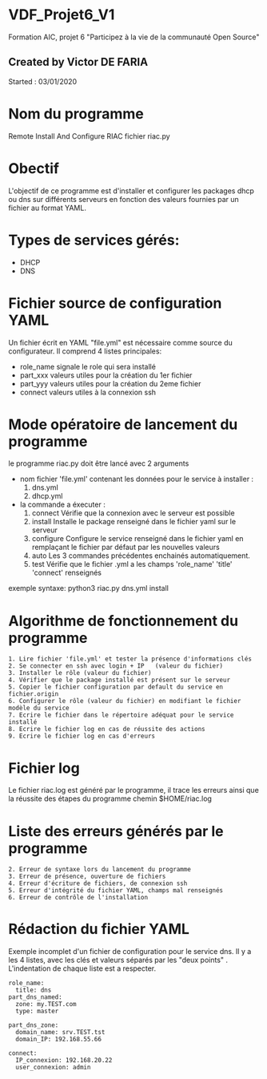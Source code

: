 # VDF_Projet6_V1
Formation AIC, projet 6 "Participez à la vie de la communauté Open Source"

## Created by Victor DE FARIA
Started : 03/01/2020

# Nom du programme
Remote Install And Configure    RIAC
fichier riac.py

# Obectif
L'objectif  de ce programme est d'installer et configurer les packages dhcp ou dns sur différents serveurs en fonction des valeurs fournies par un fichier au format YAML.

# Types de services gérés:
* DHCP
* DNS

# Fichier source de configuration YAML
Un fichier écrit en YAML "file.yml" est nécessaire comme source du configurateur.
Il comprend 4 listes principales:
* role_name     signale le role qui sera installé
* part_xxx      valeurs utiles pour la création du 1er fichier
* part_yyy      valeurs utiles pour la création du 2eme fichier
* connect       valeurs utiles à la connexion ssh


# Mode opératoire de lancement du programme
le programme riac.py doit être lancé avec 2 arguments
* nom fichier 'file.yml' contenant les données pour le service à installer :
    1. dns.yml
    2. dhcp.yml
* la commande a éxecuter :
    1. connect      Vérifie que la connexion avec le serveur est possible
    2. install      Installe le package renseigné dans le fichier yaml sur le serveur
    3. configure    Configure le service renseigné dans le fichier yaml en remplaçant le fichier par défaut par les nouvelles valeurs 
    4. auto         Les 3 commandes précédentes enchainés automatiquement.
    5. test         Vérifie que le fichier .yml a les champs 'role_name' 'title' 'connect' renseignés

exemple syntaxe: python3 riac.py dns.yml install


# Algorithme de fonctionnement du programme
    1. Lire fichier 'file.yml' et tester la présence d'informations clés
    2. Se connecter en ssh avec login + IP   (valeur du fichier)
    3. Installer le rôle (valeur du fichier)
    4. Vérifier que le package installé est présent sur le serveur
    5. Copier le fichier configuration par default du service en fichier.origin
    6. Configurer le rôle (valeur du fichier) en modifiant le fichier modèle du service
    7. Ecrire le fichier dans le répertoire adéquat pour le service installé
    8. Ecrire le fichier log en cas de réussite des actions
    9. Ecrire le fichier log en cas d'erreurs

# Fichier log
Le fichier riac.log est généré par le programme, il trace les erreurs ainsi que la réussite des étapes du programme
chemin $HOME/riac.log



# Liste des erreurs générés par le programme
    2. Erreur de syntaxe lors du lancement du programme
    3. Erreur de présence, ouverture de fichiers
    4. Erreur d'écriture de fichiers, de connexion ssh
    5. Erreur d'intégrité du fichier YAML, champs mal renseignés
    6. Erreur de contrôle de l'installation
    
# Rédaction du fichier YAML
Exemple incomplet d'un fichier de configuration pour le service dns.
Il y a les 4 listes, avec les clés et valeurs séparés par les "deux points" . L'indentation de chaque liste est a respecter.
```
role_name:
  title: dns
part_dns_named:
  zone: my.TEST.com
  type: master
 
part_dns_zone:
  domain_name: srv.TEST.tst
  domain_IP: 192.168.55.66
  
connect:
  IP_connexion: 192.168.20.22
  user_connexion: admin
```
